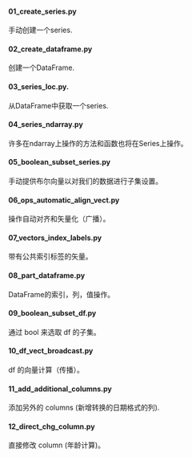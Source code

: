 #### 01_create_series.py
手动创建一个series.

#### 02_create_dataframe.py
创建一个DataFrame.

#### 03_series_loc.py.
从DataFrame中获取一个series.

#### 04_series_ndarray.py
许多在ndarray上操作的方法和函数也将在Series上操作。

#### 05_boolean_subset_series.py
手动提供布尔向量以对我们的数据进行子集设置。

#### 06_ops_automatic_align_vect.py
操作自动对齐和矢量化（广播）。

#### 07_vectors_index_labels.py
带有公共索引标签的矢量。

#### 08_part_dataframe.py
DataFrame的索引，列，值操作。

#### 09_boolean_subset_df.py
通过 bool 来选取 df 的子集。

#### 10_df_vect_broadcast.py
df 的向量计算（传播）。

#### 11_add_additional_columns.py
添加另外的 columns (新增转换的日期格式的列).

#### 12_direct_chg_column.py
直接修改 column (年龄计算)。
